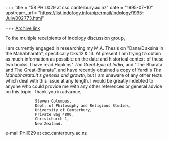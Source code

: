 +++
title = "58 PHIL029 at csc.canterbury.ac.nz"
date = "1995-07-10"
upstream_url = "https://list.indology.info/pipermail/indology/1995-July/002773.html"

+++
[Archive link](https://list.indology.info/pipermail/indology/1995-July/002773.html)

To the multiple receipients of Indology discussion group,

 I am currently engaged in researching my M.A. Thesis on "Dana/Daksina 
in the Mahabharata", specifically bks.12 & 13. At present I am trying to 
obtain as much information as possible on the date and historical 
context of these two books. I have read Hopkins' *The Great Epic of 
India*, and "The Bharata and The Great-Bharata", and have recently 
obtained a copy of Yardi's *The Mahabharata:It's genesis and growth*, 
but I am unaware of any other texts which deal with this issue at any 
length. I would be greatly indebted to anyone who could provide me with 
any other references or general advice on this topic. 
 Thank you in advance,

                 Steven Columbus,
                 Dept. of Philosophy and Religious Studies,
                 University of Canterbury,
                 Private Bag 4800,
                 Christchurch 1,
                 New Zealand.

e-mail:Phil029 at csc.canterbury.ac.nz






